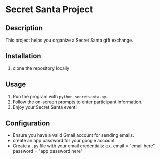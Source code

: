 # Secret Santa Project

## Description
This project helps you organize a Secret Santa gift exchange.

## Installation
1. clone the repository locally
   
## Usage
1. Run the program with `python secretsanta.py`.
2. Follow the on-screen prompts to enter participant information.
3. Enjoy your Secret Santa event!

## Configuration
- Ensure you have a valid Gmail account for sending emails.
- create an app password for your google account
- Create a `.py` file with your email credentials:
  ex. email = "email here"
      password = "app password here" 
